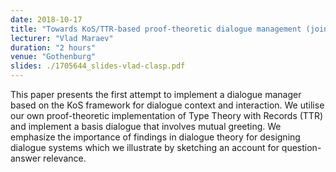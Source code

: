 ```yaml
---
date: 2018-10-17
title: "Towards KoS/TTR-based proof-theoretic dialogue management (joint work with: Jonathan Ginzburg (Université Paris Diderot), Staffan Larsson, Ye Tian (Amazon Research), Jean-Philippe Bernardy)"
lecturer: "Vlad Maraev"
duration: "2 hours"
venue: "Gothenburg"
slides: ./1705644_slides-vlad-clasp.pdf
---
```




This paper presents the first attempt to implement a dialogue manager based on the KoS framework for dialogue context and interaction. We utilise our own proof-theoretic implementation of Type Theory with Records (TTR) and implement a basis dialogue that involves mutual greeting. We emphasize the importance of findings in dialogue theory for designing dialogue systems which we illustrate by sketching an account for question-answer relevance.




